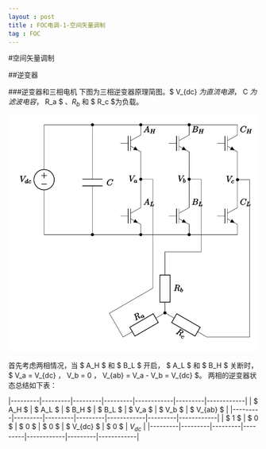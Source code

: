 ```yaml
---
layout : post
title : FOC电调-1-空间矢量调制
tag : FOC
---
```


#空间矢量调制

##逆变器

###逆变器和三相电机
下图为三相逆变器原理简图。$ V_{dc} $为直流电源，$ C $为滤波电容，$ R_a $ 、$R_b$ 和 $ R_c $为负载。

![](/image/three_phase_bridge.svg "图1：逆变器与三相电机简图")

首先考虑两相情况，当 $ A_H $ 和 $ B_L $ 开启， $ A_L $ 和 $ B_H $ 关断时，$ V_a  =  V_{dc} $，$ V_b  =  0 $，$ V_{ab} = V_a - V_b = V_{dc} $。
两相的逆变器状态总结如下表：

|---------|---------|---------|---------|------------|---------|------------|
| $ A_H $ | $ A_L $ | $ B_H $ | $ B_L $ | $ V_a $    | $ V_b $ | $ V_{ab} $ |
|---------|---------|---------|---------|------------|---------|------------|
| $ 1 $   | $ 0 $   | $ 0 $   | $ 0 $   | $ V_{dc} $ |  $ 0 $  |   $V_{dc}$ |
|---------|---------|---------|---------|------------|---------|------------|

